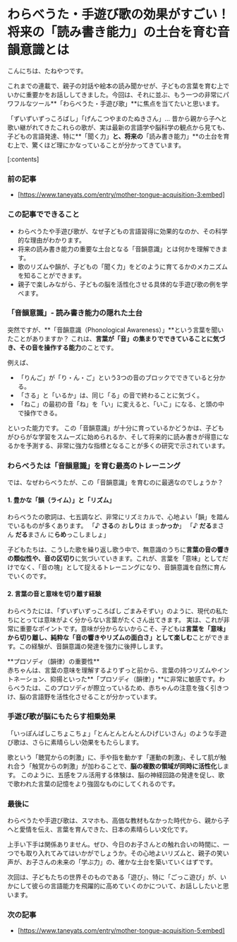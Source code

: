 # わらべうた・手遊び歌の効果がすごい！将来の「読み書き能力」の土台を育む音韻意識とは
こんにちは、たねやつです。

これまでの連載で、親子の対話や絵本の読み聞かせが、子どもの言葉を育む上でいかに重要かをお話ししてきました。今回は、それに並ぶ、もう一つの非常にパワフルなツール**「わらべうた・手遊び歌」**に焦点を当てたいと思います。

「ずいずいずっころばし」「げんこつやまのたぬきさん」…
昔から親から子へと歌い継がれてきたこれらの歌が、実は最新の言語学や脳科学の観点から見ても、子どもの言語発達、特に**「聞く力」**と、将来の**「読み書き能力」**の土台を育む上で、驚くほど理にかなっていることが分かってきています。

[:contents]

### 前の記事
- [https://www.taneyats.com/entry/mother-tongue-acquisition-3:embed]

### この記事でできること
- わらべうたや手遊び歌が、なぜ子どもの言語習得に効果的なのか、その科学的な理由がわかります。
- 将来の読み書き能力の重要な土台となる「音韻意識」とは何かを理解できます。
- 歌のリズムや韻が、子どもの「聞く力」をどのように育てるかのメカニズムを知ることができます。
- 親子で楽しみながら、子どもの脳を活性化させる具体的な手遊び歌の例を学べます。

### 「音韻意識」- 読み書き能力の隠れた土台
突然ですが、**「音韻意識（Phonological Awareness）」**という言葉を聞いたことがありますか？
これは、**言葉が「音」の集まりでできていることに気づき、その音を操作する能力**のことです。

例えば、
- 「りんご」が「り・ん・ご」という3つの音のブロックでできていると分かる。
- 「さる」と「いるか」は、同じ「る」の音で終わることに気づく。
- 「ねこ」の最初の音「ね」を「い」に変えると、「いこ」になる、と頭の中で操作できる。

といった能力です。
この「音韻意識」が十分に育っているかどうかは、子どもがひらがな学習をスムーズに始められるか、そして将来的に読み書きが得意になるかを予測する、非常に強力な指標となることが多くの研究で示されています。

### わらべうたは「音韻意識」を育む最高のトレーニング
では、なぜわらべうたが、この「音韻意識」を育むのに最適なのでしょうか？

#### 1. 豊かな「韻（ライム）」と「リズム」
わらべうたの歌詞は、七五調など、非常にリズミカルで、心地よい「韻」を踏んでいるものが多くあります。
「♪ **さる**の お**しり**は まっ**かっか**」
「♪ **だる**まさん **だる**まさん に**らめ**っこしましょ」

子どもたちは、こうした歌を繰り返し歌う中で、無意識のうちに**言葉の音の響きの類似性や、音の区切り**に気づいていきます。これが、言葉を「意味」としてだけでなく、「音の塊」として捉えるトレーニングになり、音韻意識を自然に育んでいくのです。

#### 2. 言葉の音と意味を切り離す経験
わらべうたには、「ずいずいずっころばし ごまみそずい」のように、現代の私たちにとっては意味がよく分からない言葉がたくさん出てきます。
実は、これが非常に重要なポイントです。意味が分からないからこそ、子どもは**言葉を「意味」から切り離し、純粋な「音の響きやリズムの面白さ」として楽しむ**ことができます。この経験が、音韻意識の発達を強力に後押しします。

<div class="div-info">
  **プロソディ（韻律）の重要性**<br>
  赤ちゃんは、言葉の意味を理解するよりずっと前から、言葉の持つリズムやイントネーション、抑揚といった**「プロソディ（韻律）」**に非常に敏感です。わらべうたは、このプロソディが際立っているため、赤ちゃんの注意を強く引きつけ、脳の言語野を活性化させることが分かっています。
</div>

### 手遊び歌が脳にもたらす相乗効果
「いっぽんばしこちょこちょ」「とんとんとんとんひげじいさん」のような手遊び歌は、さらに素晴らしい効果をもたらします。

歌という「聴覚からの刺激」に、手や指を動かす「運動の刺激」、そして肌が触れ合う「触覚からの刺激」が加わることで、**脳の複数の領域が同時に活性化**します。
このように、五感をフル活用する体験は、脳の神経回路の発達を促し、歌で歌われた言葉の記憶をより強固なものにしてくれるのです。

### 最後に
わらべうたや手遊び歌は、スマホも、高価な教材もなかった時代から、親から子へと愛情を伝え、言葉を育んできた、日本の素晴らしい文化です。

上手い下手は関係ありません。ぜひ、今日のお子さんとの触れ合いの時間に、一つでも取り入れてみてはいかがでしょうか。その心地よいリズムと、親子の笑い声が、お子さんの未来の「学ぶ力」の、確かな土台を築いていくはずです。

次回は、子どもたちの世界そのものである「遊び」、特に「ごっこ遊び」が、いかにして彼らの言語能力を飛躍的に高めていくのかについて、お話ししたいと思います。

### 次の記事
- [https://www.taneyats.com/entry/mother-tongue-acquisition-5:embed]
